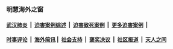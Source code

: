 
### 明慧海外之窗

####  [武汉肺炎](indexes/365.md?t=06020601) &nbsp;|&nbsp;  [迫害案例综述](indexes/328.md?t=06020601) &nbsp;|&nbsp; [迫害致死案例](indexes/277.md?t=06020601)  &nbsp;|&nbsp; [更多迫害案例](indexes/81.md?t=06020601)  &nbsp;|&nbsp; 
####  [时事评论](indexes/19.md?t=06020601) &nbsp;|&nbsp; [海外简讯](indexes/245.md?t=06020601)&nbsp;|&nbsp;  [社会支持](indexes/140.md?t=06020601) &nbsp;|&nbsp; [褒奖决议](indexes/282.md?t=06020601) &nbsp;|&nbsp; [社区报道](indexes/91.md?t=06020601)  &nbsp;|&nbsp; [天人之间](indexes/78.md?t=06020601) 

